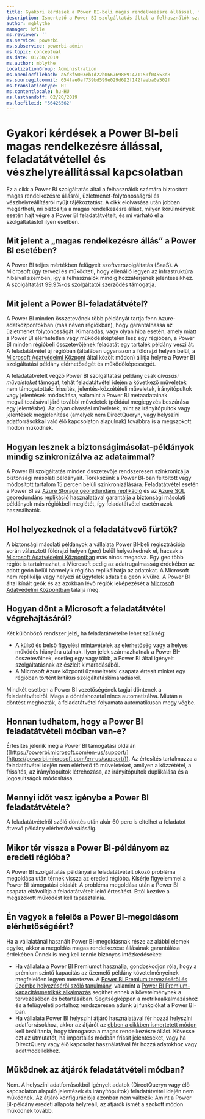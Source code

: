 ```yaml
---
title: Gyakori kérdések a Power BI-beli magas rendelkezésre állással, feladatátvétellel és vészhelyreállítással kapcsolatban
description: Ismertető a Power BI szolgáltatás által a felhasználók számára biztosított magas rendelkezésre állásról, üzletmenet-folytonosságról és vészhelyreállításról.
author: mgblythe
manager: kfile
ms.reviewer: ''
ms.service: powerbi
ms.subservice: powerbi-admin
ms.topic: conceptual
ms.date: 01/30/2019
ms.author: mblythe
LocalizationGroup: Administration
ms.openlocfilehash: a5f3f5003eb1d22b0667698691471150f04553d8
ms.sourcegitcommit: 654fae0af739bd599e029d692f142faeba0a502f
ms.translationtype: HT
ms.contentlocale: hu-HU
ms.lasthandoff: 02/20/2019
ms.locfileid: "56426562"
---
```

# <a name="power-bi-high-availability-failover-and-disaster-recovery-faq"></a>Gyakori kérdések a Power BI-beli magas rendelkezésre állással, feladatátvétellel és vészhelyreállítással kapcsolatban

Ez a cikk a Power BI szolgáltatás által a felhasználók számára biztosított magas rendelkezésre állásról, üzletmenet-folytonosságról és vészhelyreállításról nyújt tájékoztatást. A cikk elolvasása után jobban megértheti, mi biztosítja a magas rendelkezésre állást, milyen körülmények esetén hajt végre a Power BI feladatátvételt, és mi várható el a szolgáltatástól ilyen esetben.

## <a name="what-does-high-availability-mean-for-power-bi"></a>Mit jelent a „magas rendelkezésre állás” a Power BI esetében?

A Power BI teljes mértékben felügyelt szoftverszolgáltatás (SaaS).  A Microsoft úgy tervezi és működteti, hogy ellenálló legyen az infrastruktúra hibáival szemben, így a felhasználók mindig hozzáférjenek jelentéseikhez.  A szolgáltatást [99,9%-os szolgáltatói szerződés](http://www.microsoftvolumelicensing.com/DocumentSearch.aspx?Mode=3&DocumentTypeId=37) támogatja.

## <a name="what-is-a-power-bi-failover"></a>Mit jelent a Power BI-feladatátvétel?

A Power BI minden összetevőnek több példányát tartja fenn Azure-adatközpontokban (más néven régiókban), hogy garantálhassa az üzletmenet folytonosságát. Kimaradás, vagy olyan hiba esetén, amely miatt a Power BI elérhetetlen vagy működésképtelen lesz egy régióban, a Power BI minden régióbeli összetevőjének feladatát egy tartalék példány veszi át. A feladatátvétel új régióban (általában ugyanazon a földrajzi helyen belül, a [Microsoft Adatvédelmi Központ](https://www.microsoft.com/TrustCenter/CloudServices/business-application-platform/data-location) által közölt módon) állítja helyre a Power BI szolgáltatási példány elérhetőségét és működőképességét.

A feladatátvételt végző Power BI szolgáltatási példány csak _olvasási műveleteket_ támogat, tehát feladatátvétel idején a következő műveletek nem támogatottak: frissítés, jelentés-közzétételi műveletek, irányítópultok vagy jelentések módosítása, valamint a Power BI metaadatainak megváltozásával járó további műveletek (például megjegyzés beszúrása egy jelentésbe).  Az olyan olvasási műveletek, mint az irányítópultok vagy jelentések megjelenítése (amelyek nem DirectQueryn, vagy helyszíni adatforrásokkal való élő kapcsolaton alapulnak) továbbra is a megszokott módon működnek.

## <a name="how-are-backup-instances-kept-in-sync-with-my-data"></a>Hogyan lesznek a biztonságimásolat-példányok mindig szinkronizálva az adataimmal?

A Power BI szolgáltatás minden összetevője rendszeresen szinkronizálja biztonsági másolati példányait. Törekszünk a Power BI-ban feltöltött vagy módosított tartalom 15 percen belüli szinkronizálására. Feladatátvétel esetén a Power BI az [Azure Storage georedundáns replikáció](/azure/storage/common/storage-redundancy-grs) és az [Azure SQL georedundáns replikáció](/azure/sql-database/sql-database-active-geo-replication) használatával garantálja a biztonsági másolati példányok más régiókbeli meglétét, így feladatátvétel esetén azok használhatók.

## <a name="where-are-the-failover-clusters-located"></a>Hol helyezkednek el a feladatátvevő fürtök?

A biztonsági másolati példányok a vállalata Power BI-beli regisztrációja során választott földrajzi helyen (geo) belül helyezkednek el, hacsak a [Microsoft Adatvédelmi Központban](https://www.microsoft.com/TrustCenter/CloudServices/business-application-platform/data-location) más nincs megadva. Egy geo több régiót is tartalmazhat, a Microsoft pedig az adatrugalmasság érdekében az adott geón belül bármelyik régióba replikálhatja az adatokat. A Microsoft nem replikálja vagy helyezi át ügyfelek adatait a geón kívülre. A Power BI által kínált geók és az azokban lévő régiók leképezését a [Microsoft Adatvédelmi Központban](https://www.microsoft.com/TrustCenter/CloudServices/business-application-platform/data-location) találja meg.

## <a name="how-does-microsoft-decide-to-failover"></a>Hogyan dönt a Microsoft a feladatátvétel végrehajtásáról?

Két különböző rendszer jelzi, ha feladatátvételre lehet szükség:

- A külső és belső figyelési mintavételek az elérhetőség vagy a helyes működés hiányára utalnak. Ilyen jelek származhatnak a Power BI-összetevőinek, esetleg egy vagy több, a Power BI által igényelt szolgáltatásnak az észlelt kimaradásából.
- A Microsoft Azure központi üzemeltetési csapata értesít minket egy régióban történt kritikus szolgáltatáskimaradásról.

Mindkét esetben a Power BI vezetőségének tagjai döntenek a feladatátvételről. Maga a döntéshozatal nincs automatizálva. Miután a döntést meghozták, a feladatátvétel folyamata automatikusan megy végbe.

## <a name="how-do-i-know-power-bi-is-now-in-failover-mode"></a>Honnan tudhatom, hogy a Power BI feladatátvételi módban van-e?

Értesítés jelenik meg a Power BI támogatási oldalán ([https://powerbi.microsoft.com/en-us/support/](https://powerbi.microsoft.com/en-us/support/)). Az értesítés tartalmazza a feladatátvétel idején nem elérhető fő műveleteket, amilyen a közzététel, a frissítés, az irányítópultok létrehozása, az irányítópultok duplikálása és a jogosultságok módosítása.

## <a name="how-long-does-it-take-power-bi-to-fail-over"></a>Mennyi időt vesz igénybe a Power BI feladatátvétele?

A feladatátvételről szóló döntés után akár 60 perc is eltelhet a feladatot átvevő példány elérhetővé válásáig.

## <a name="when-does-my-power-bi-instance-return-to-the-original-region"></a>Mikor tér vissza a Power BI-példányom az eredeti régióba?

A Power BI szolgáltatás példányai a feladatátvételt okozó probléma megoldása után térnek vissza az eredeti régióba. Kísérje figyelemmel a Power BI támogatási oldalát: A probléma megoldása után a Power BI csapata eltávolítja a feladatátvételt leíró értesítést. Ettől kezdve a megszokott működést kell tapasztalnia.

## <a name="am-i-responsible-for-the-availability-of-my-power-bi-solution"></a>Én vagyok a felelős a Power BI-megoldásom elérhetőségéért?

Ha a vállalatánál használt Power BI-megoldásnak része az alábbi elemek egyike, akkor a megoldás magas rendelkezése állásának garantálása érdekében Önnek is meg kell tennie bizonyos intézkedéseket:

- Ha vállalata a Power BI Premiumot használja, gondoskodjon róla, hogy a prémium szintű kapacitás az üzemelő példány követelményeinek megfelelően legyen méretezve.  A [Power BI Premium tervezéséről és üzembe helyezéséről szóló tanulmány](https://aka.ms/Premium-Capacity-Planning-Deployment), valamint a [Power BI Premium-kapacitásmetrikák alkalmazás](service-admin-premium-monitor-capacity.md) segíthet ennek a követelménynek a tervezésében és betartásában. Segítségképpen a metrikaalkalmazáshoz és a felügyeleti portálhoz rendszeresen adunk új funkciókat a Power BI-ban.
- Ha vállalata Power BI helyszíni átjáró használatával fér hozzá helyszíni adatforrásokhoz, akkor az átjárót az [ebben a cikkben ismertetett módon](service-gateway-high-availability-clusters.md) kell beállítania, hogy támogassa a magas rendelkezésre állást. Kövesse ezt az útmutatót, ha importálás módban frissít jelentéseket, vagy ha DirectQuery vagy élő kapcsolat használatával fér hozzá adatokhoz vagy adatmodellekhez.

## <a name="will-gateways-function-when-in-failover-mode"></a>Működnek az átjárók feladatátvételi módban?

Nem. A helyszíni adatforrásokból igényelt adatok (DirectQueryn vagy élő kapcsolaton alapuló jelentések és irányítópultok) feladatátvétel idején nem működnek. Az átjáró konfigurációja azonban nem változik: Amint a Power BI-példány eredeti állapota helyreáll, az átjárók ismét a szokott módon működnek tovább.
